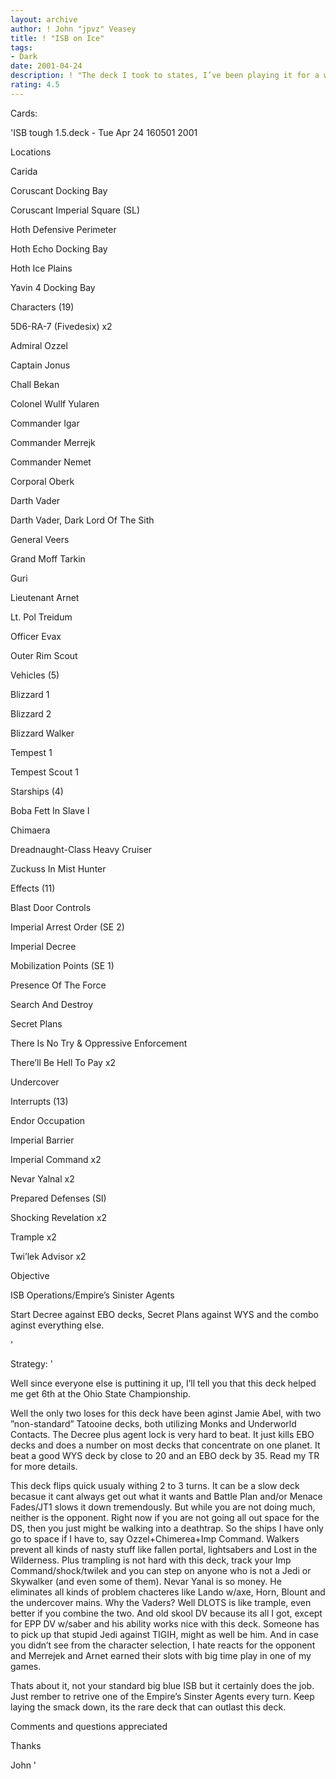 ```yaml
---
layout: archive
author: ! John "jpvz" Veasey
title: ! "ISB on Ice"
tags:
- Dark
date: 2001-04-24
description: ! "The deck I took to states, I’ve been playing it for a while. It sets up the lock of Decree plus an ISB agent on their planet to seriously reduce their drains."
rating: 4.5
---
```

Cards: 

'ISB tough 1.5.deck - Tue Apr 24 160501 2001



Locations

Carida 

Coruscant Docking Bay 

Coruscant Imperial Square (SL)

Hoth Defensive Perimeter 

Hoth Echo Docking Bay 

Hoth Ice Plains 

Yavin 4 Docking Bay 


Characters (19)

5D6-RA-7 (Fivedesix)  x2

Admiral Ozzel 

Captain Jonus 

Chall Bekan 

Colonel Wullf Yularen 

Commander Igar 

Commander Merrejk 

Commander Nemet 

Corporal Oberk 

Darth Vader 

Darth Vader, Dark Lord Of The Sith 

General Veers 

Grand Moff Tarkin 

Guri 

Lieutenant Arnet 

Lt. Pol Treidum 

Officer Evax 

Outer Rim Scout 


Vehicles (5)

Blizzard 1 

Blizzard 2 

Blizzard Walker 

Tempest 1 

Tempest Scout 1 


Starships (4)

Boba Fett In Slave I 

Chimaera 

Dreadnaught-Class Heavy Cruiser 

Zuckuss In Mist Hunter 


Effects (11)

Blast Door Controls 

Imperial Arrest Order (SE 2)

Imperial Decree 

Mobilization Points (SE 1)

Presence Of The Force 

Search And Destroy 

Secret Plans 

There Is No Try & Oppressive Enforcement 

There’ll Be Hell To Pay  x2

Undercover 


Interrupts (13)

Endor Occupation 

Imperial Barrier 

Imperial Command  x2

Nevar Yalnal  x2

Prepared Defenses (SI)

Shocking Revelation  x2

Trample  x2

Twi’lek Advisor  x2


Objective

ISB Operations/Empire’s Sinister Agents



Start Decree against EBO decks, Secret Plans against WYS and the combo aginst everything else. 

'

Strategy: '

Well since everyone else is puttining it up, I’ll tell you that this deck helped me get 6th at the Ohio State Championship.


Well the only two loses for this deck have been aginst Jamie Abel, with two ”non-standard” Tatooine decks, both utilizing Monks and Underworld Contacts. The Decree plus agent lock is very hard to beat. It just kills EBO decks and does a number on most decks that concentrate on one planet. It beat a good WYS deck by close to 20 and an EBO deck by 35. Read my TR for more details.


This deck flips quick usualy withing 2 to 3 turns. It can be a slow deck becasue it cant always get out what it wants and Battle Plan and/or Menace Fades/JT1 slows it down tremendously. But while you are not doing much, neither is the opponent. Right now if you are not going all out space for the DS, then you just might be walking into a deathtrap. So the ships I have only go to space if I have to, say Ozzel+Chimerea+Imp Command. Walkers prevent all kinds of nasty stuff like fallen portal, lightsabers and Lost in the Wilderness. Plus trampling is not hard with this deck, track your Imp Command/shock/twilek and you can step on anyone who is not a Jedi or Skywalker (and even some of them). Nevar Yanal is so money. He eliminates all kinds of problem chacteres like Lando w/axe, Horn, Blount and the undercover mains. Why the Vaders? Well DLOTS is like trample, even better if you combine the two. And old skool DV because its all I got, except for EPP DV w/saber and his ability works nice with this deck. Someone has to pick up that stupid Jedi against TIGIH, might as well be him. And in case you didn’t see from the character selection, I hate reacts for the opponent and Merrejek and Arnet earned their slots with big time play in one of my games.


Thats about it, not your standard big blue ISB but it certainly does the job. Just rember to retrive one of the Empire’s Sinster Agents every turn. Keep laying the smack down, its the rare deck that can outlast this deck.


Comments and questions appreciated


Thanks 


John    '